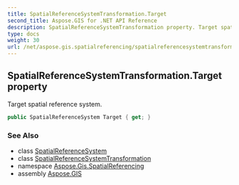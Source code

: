 ```yaml
---
title: SpatialReferenceSystemTransformation.Target
second_title: Aspose.GIS for .NET API Reference
description: SpatialReferenceSystemTransformation property. Target spatial reference system
type: docs
weight: 30
url: /net/aspose.gis.spatialreferencing/spatialreferencesystemtransformation/target/
---
```

## SpatialReferenceSystemTransformation.Target property

Target spatial reference system.

```csharp
public SpatialReferenceSystem Target { get; }
```

### See Also

* class [SpatialReferenceSystem](../../spatialreferencesystem/)
* class [SpatialReferenceSystemTransformation](../)
* namespace [Aspose.Gis.SpatialReferencing](../../spatialreferencesystemtransformation/)
* assembly [Aspose.GIS](../../../)


